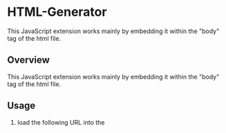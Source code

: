# HTML-Generator
This JavaScript extension works mainly by embedding it within the "body" tag of the html file.

## Overview
This JavaScript extension works mainly by embedding it within the "body" tag of the html file.


## Usage
1. load the following URL into the <script> tag.

https://html-generator.glitch.me/index.js

2. Write the following script in <script> tag.

composeElement(tag, type, name, cssText, input);


### *Description
* tag: It shows tag name like "h1", "p", "li", etc...

* type: It shows attribute name like class, id, etc...

* name: It shows class name, id name, etc...

* cssText: It can be set css by writing the text.

* input: It can be written the text you want to enter.

## Information
Published: 16th, Jul, 2023.

Developer / Copyright: Hirotoshi Uchida
